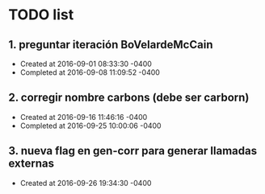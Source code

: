# TODO list
## 1. preguntar iteración BoVelardeMcCain
- Created at   2016-09-01 08:33:30 -0400
- Completed at 2016-09-08 11:09:52 -0400

## 2. corregir nombre carbons (debe ser carborn)
- Created at   2016-09-16 11:46:16 -0400
- Completed at 2016-09-25 10:00:06 -0400

## 3. nueva flag en gen-corr para generar llamadas externas
- Created at   2016-09-26 19:34:30 -0400

